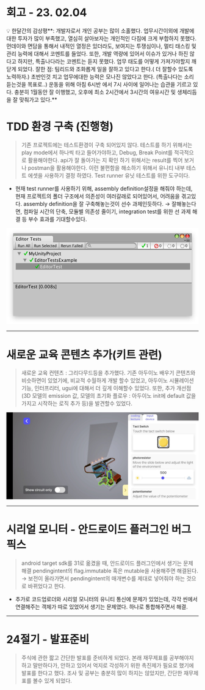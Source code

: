 # 회고 - 23. 02.04

<aside>
💡 한달간의 감상평**: 개발자로서 개인 공부는 많이 소홀했다. 업무시간이외에 개발에 대한 투자가 많이 부족했고, 열심히 살아보자는 개인적인 다짐에 크게 부합하지 못했다. 먼데이와 면담을 통해서 내적인 열정은 있더라도, 보여지는 투쟁심이나, 멀티 태스킹 및 관리 능력에 대해서 코멘트를 들었다. 또한, 개발 역량에 있어서 이슈가 있거나 하진 않다고 하지만, 특출나다라는 코멘트는 듣지 못했다. 업무 태도를 어떻게 가져가야할지 깨닫게 되었다. 
잘한 점: 팀리드와 조화롭게 일을 잘하고 있다고 한다.( 더 잘할수 있도록 노력하자.) 초반인것 치고 업무에대한 능력은 모나진 않았다고 한다. (특출나다는 소리 듣는것을 목표로..) 운동을 위해 아침 6시반 에서 7시 사이에 일어나는 습관을 기르고 있다. 충분히 1월동안 잘 이행했고, 오후에 최소 2시간에서 3시간의 여유시간 및 생체리듬을 잘 맞춰가고 있다.**

</aside>

# TDD 환경 구축 (진행형)

> 기존 프로젝트에는 테스트환경이 구축 되어있지 않다. 테스트를 하기 위해서는 play mode에서 하나씩 타고 들어가야하고, Debug, Break Point를 적극적으로 활용해야한다. api가 잘 돌아가는 지 확인 하기 위해서는 result를 찍어 보거나 postman을 활용해야한다. 이런 불편함을 해소하기 위해서 유니티 내부 테스트 에셋을 사용하기 결정 하였다. Test runner 유닛 테스트를 위한 도구이다.

- 현재 test runner를 사용하기 위해, assembly definition설정을 해줘야 하는데, 현재 프로젝트의 폴더 구조에서 의존성이 여러갈래로 되어있어서, 어려움을 겪고있다. assembly definition을 잘 구축해놓는것이 선수 과제인듯하다. → 잘해놓는다면, 컴파일 시간의 단축, 모듈별 의존성 줄이기, integration test를 위한 선 과제 해결 등 부수 효과를 기대할수있다.

![Untitled](%E1%84%92%E1%85%AC%E1%84%80%E1%85%A9%20-%2023%2002%2004%208363c1c54b8e4b8c8d79b44dff8cbbf4/Untitled.png)

---

# 새로운 교육 콘텐츠 추가(키트 관련)

> 새로운 교육 컨텐츠 : 그리다무드등을 추가했다. 기존 아두이노 배우기 콘텐츠와 비슷하면이 있었기에, 비교적 수월하게 개발 할수 있었고, 아두이노 시뮬레이션 기능, 인터프리터, ugui에 대해서 더 깊게 이해할수 있었다. 또한, 추가 개선점(3D 모델의 emission 값, 모델의 초기화 플로우 : 아두이노 init에 default 값을 가지고 시작하는 로직 추가 등)을 발견할수 있었다.

![Untitled](%E1%84%92%E1%85%AC%E1%84%80%E1%85%A9%20-%2023%2002%2004%208363c1c54b8e4b8c8d79b44dff8cbbf4/Untitled.jpeg)

---

# 시리얼 모니터 - 안드로이드 플러그인 버그 픽스

> android target sdk를 31로 옮겼을 때, 안드로이드 플러그인에서 생기는 문제 해결
> pendingintent의 flag.immutable 혹은 mutable을 사용해주면 해결된다. → 보전이 올라가면서 pendingintent의 매개변수를 제대로 넣어줘야 하는 것으로 바뀌었다고 한다.

- 추가로 코드업로더와 시리얼 모니터의 유니티 통신에 문제가 있었는데, 각각 씬에서 연결해주는 객체가 따로 있었어서 생기는 문제였다. 하나로 통합해주면서 해결.
  >

---

# 24절기 - 발표준비

> 주식에 관한 짧고 간단한 발표를 준비하게 되었다. 본래 재무제표를 공부해야지 하고 말만하다가, 안하고 있어서 억지로 각성하기 위한 촉진제가 필요로 했기에 발표를 한다고 했다. 조사 및 공부는 충분히 많이 하지는 않았지만, 간단한 재무제표를 볼수 있게 되었다.
